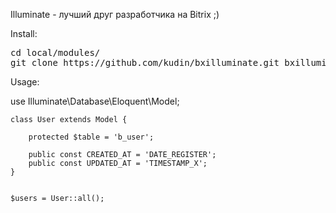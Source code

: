 Illuminate - лучший друг разработчика на Bitrix ;)

<p>Install:</p>
<pre>cd local/modules/ 
git clone https://github.com/kudin/bxilluminate.git bxilluminate</pre>
 
<p>Usage:</p>
    use Illuminate\Database\Eloquent\Model;

    class User extends Model {
    
        protected $table = 'b_user';
    
        public const CREATED_AT = 'DATE_REGISTER';  
        public const UPDATED_AT = 'TIMESTAMP_X';  
    }
    
    
    $users = User::all();
    
